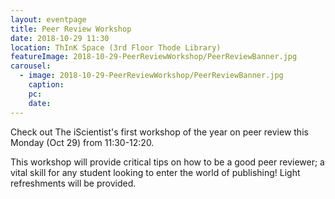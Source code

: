 ```yaml
---
layout: eventpage
title: Peer Review Workshop
date: 2018-10-29 11:30
location: ThInK Space (3rd Floor Thode Library)
featureImage: 2018-10-29-PeerReviewWorkshop/PeerReviewBanner.jpg
carousel:
  - image: 2018-10-29-PeerReviewWorkshop/PeerReviewBanner.jpg
    caption:
    pc:
    date:
---
```

Check out The iScientist's first workshop of the year on peer review this Monday (Oct 29) from 11:30-12:20. 

This workshop will provide critical tips on how to be a good peer reviewer; a vital skill for any student looking to enter the world of publishing! Light refreshments will be provided.
